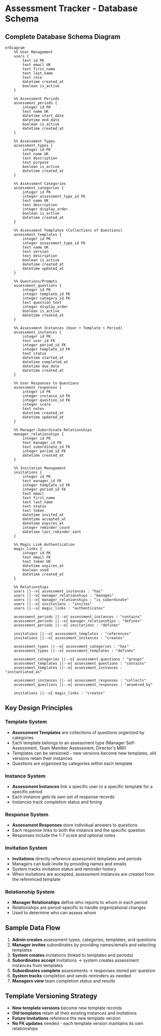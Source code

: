 # Assessment Tracker - Database Schema

## Complete Database Schema Diagram

```mermaid
erDiagram
    %% User Management
    users {
        text id PK
        text email UK
        text first_name
        text last_name
        text role
        datetime created_at
        boolean is_active
    }

    %% Assessment Periods
    assessment_periods {
        integer id PK
        text name UK
        datetime start_date
        datetime end_date
        boolean is_active
        datetime created_at
    }

    %% Assessment Types
    assessment_types {
        integer id PK
        text name UK
        text description
        text purpose
        boolean is_active
        datetime created_at
    }

    %% Assessment Categories
    assessment_categories {
        integer id PK
        integer assessment_type_id FK
        text name UK
        text description
        integer display_order
        boolean is_active
        datetime created_at
    }

    %% Assessment Templates (Collections of Questions)
    assessment_templates {
        integer id PK
        integer assessment_type_id FK
        text name UK
        text version
        text description
        boolean is_active
        datetime created_at
        datetime updated_at
    }

    %% Questions/Prompts
    assessment_questions {
        integer id PK
        integer template_id FK
        integer category_id FK
        text question_text
        integer display_order
        boolean is_active
        datetime created_at
    }

    %% Assessment Instances (User + Template + Period)
    assessment_instances {
        integer id PK
        text user_id FK
        integer period_id FK
        integer template_id FK
        text status
        datetime started_at
        datetime completed_at
        datetime due_date
        datetime created_at
    }

    %% User Responses to Questions
    assessment_responses {
        integer id PK
        integer instance_id FK
        integer question_id FK
        integer score
        text notes
        datetime created_at
        datetime updated_at
    }

    %% Manager-Subordinate Relationships
    manager_relationships {
        integer id PK
        text manager_id FK
        text subordinate_id FK
        integer period_id FK
        datetime created_at
    }

    %% Invitation Management
    invitations {
        integer id PK
        text manager_id FK
        integer template_id FK
        integer period_id FK
        text email
        text first_name
        text last_name
        text status
        text token
        datetime invited_at
        datetime accepted_at
        datetime expires_at
        integer reminder_count
        datetime last_reminder_sent
    }

    %% Magic Link Authentication
    magic_links {
        integer id PK
        text email FK
        text token UK
        datetime expires_at
        boolean used
        datetime created_at
    }

    %% Relationships
    users ||--o{ assessment_instances : "has"
    users ||--o{ manager_relationships : "manages"
    users ||--o{ manager_relationships : "is_subordinate"
    users ||--o{ invitations : "invites"
    users ||--o{ magic_links : "authenticates"

    assessment_periods ||--o{ assessment_instances : "contains"
    assessment_periods ||--o{ manager_relationships : "defines"
    assessment_periods ||--o{ invitations : "defines"

    invitations ||--o{ assessment_templates : "references"
    invitations ||--o{ assessment_instances : "creates"

    assessment_types ||--o{ assessment_categories : "has"
    assessment_types ||--o{ assessment_templates : "defines"

    assessment_categories ||--o{ assessment_questions : "groups"
    assessment_templates ||--o{ assessment_questions : "contains"
    assessment_templates ||--o{ assessment_instances : "instantiated_as"

    assessment_instances ||--o{ assessment_responses : "collects"
    assessment_questions ||--o{ assessment_responses : "answered_by"

    invitations ||--o{ magic_links : "creates"
```

## Key Design Principles

### **Template System**
- **Assessment Templates** are collections of questions organized by categories
- Each template belongs to an assessment type (Manager Self-Assessment, Team Member Assessment, Director's MRI)
- Templates can be versioned - new versions become new templates, old versions retain their instances
- Questions are organized by categories within each template

### **Instance System**
- **Assessment Instances** link a specific user to a specific template for a specific period
- Each instance gets its own set of response records
- Instances track completion status and timing

### **Response System**
- **Assessment Responses** store individual answers to questions
- Each response links to both the instance and the specific question
- Responses include the 1-7 score and optional notes

### **Invitation System**
- **Invitations** directly reference assessment templates and periods
- Managers can bulk-invite by providing names and emails
- System tracks invitation status and reminder history
- When invitations are accepted, assessment instances are created from the referenced template

### **Relationship System**
- **Manager Relationships** define who reports to whom in each period
- Relationships are period-specific to handle organizational changes
- Used to determine who can assess whom

## Sample Data Flow

1. **Admin creates** assessment types, categories, templates, and questions
2. **Manager invites** subordinates by providing names/emails and selecting templates
3. **System creates** invitations (linked to templates and periods)
4. **Subordinates accept** invitations → system creates assessment instances from templates
5. **Subordinates complete** assessments → responses stored per question
6. **System tracks** completion and sends reminders as needed
7. **Managers view** team completion status and results

## Template Versioning Strategy

- **New template versions** become new template records
- **Old templates** retain all their existing instances and invitations
- **Future invitations** reference the new template version
- **No FK updates** needed - each template version maintains its own relationships 